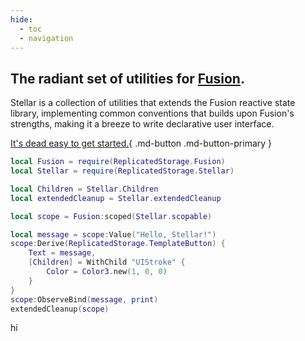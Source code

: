 ```yaml
---
hide:
  - toc
  - navigation
---
```


<section class="stellardoc-home" markdown>

<div class="stellardoc-home-hero" markdown>

<div class="stellardoc-home-hero-inner" markdown>

<div class="stellardoc-home-hero-description" markdown>

# The radiant set of utilities for [Fusion](https://elttob.uk/Fusion/0.3/).

Stellar is a collection of utilities that extends the Fusion reactive state
library, implementing common conventions that builds upon Fusion's strengths,
making it a breeze to write declarative user interface.

[It's dead easy to get started.](./tutorials/index.md){ .md-button .md-button-primary }

</div>

<div class="stellardoc-home-hero-example" markdown>

```lua
local Fusion = require(ReplicatedStorage.Fusion)
local Stellar = require(ReplicatedStorage.Stellar)

local Children = Stellar.Children
local extendedCleanup = Stellar.extendedCleanup

local scope = Fusion:scoped(Stellar.scopable)

local message = scope:Value("Hello, Stellar!")
scope:Derive(ReplicatedStorage.TemplateButton) {
    Text = message,
    [Children] = WithChild "UIStroke" {
        Color = Color3.new(1, 0, 0)
    }
}
scope:ObserveBind(message, print)
extendedCleanup(scope)
```

</div>

</div>

</div>

hi


</section>